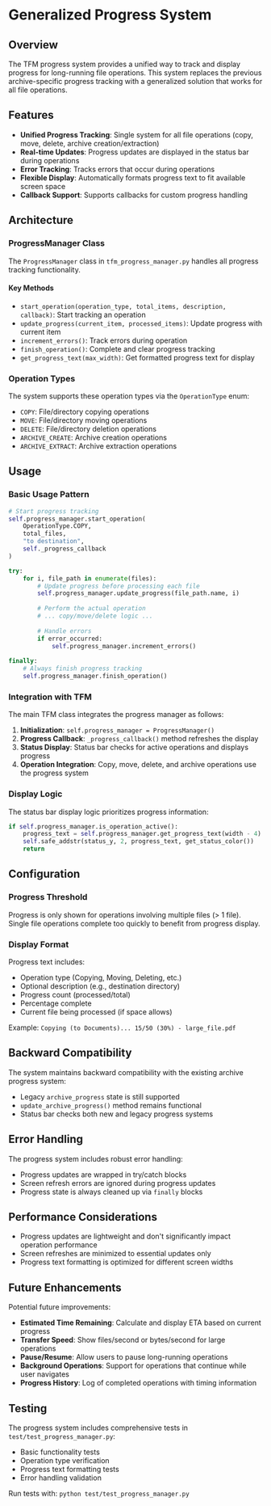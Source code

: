 # Generalized Progress System

## Overview

The TFM progress system provides a unified way to track and display progress for long-running file operations. This system replaces the previous archive-specific progress tracking with a generalized solution that works for all file operations.

## Features

- **Unified Progress Tracking**: Single system for all file operations (copy, move, delete, archive creation/extraction)
- **Real-time Updates**: Progress updates are displayed in the status bar during operations
- **Error Tracking**: Tracks errors that occur during operations
- **Flexible Display**: Automatically formats progress text to fit available screen space
- **Callback Support**: Supports callbacks for custom progress handling

## Architecture

### ProgressManager Class

The `ProgressManager` class in `tfm_progress_manager.py` handles all progress tracking functionality.

#### Key Methods

- `start_operation(operation_type, total_items, description, callback)`: Start tracking an operation
- `update_progress(current_item, processed_items)`: Update progress with current item
- `increment_errors()`: Track errors during operation
- `finish_operation()`: Complete and clear progress tracking
- `get_progress_text(max_width)`: Get formatted progress text for display

### Operation Types

The system supports these operation types via the `OperationType` enum:

- `COPY`: File/directory copying operations
- `MOVE`: File/directory moving operations  
- `DELETE`: File/directory deletion operations
- `ARCHIVE_CREATE`: Archive creation operations
- `ARCHIVE_EXTRACT`: Archive extraction operations

## Usage

### Basic Usage Pattern

```python
# Start progress tracking
self.progress_manager.start_operation(
    OperationType.COPY, 
    total_files, 
    "to destination",
    self._progress_callback
)

try:
    for i, file_path in enumerate(files):
        # Update progress before processing each file
        self.progress_manager.update_progress(file_path.name, i)
        
        # Perform the actual operation
        # ... copy/move/delete logic ...
        
        # Handle errors
        if error_occurred:
            self.progress_manager.increment_errors()
            
finally:
    # Always finish progress tracking
    self.progress_manager.finish_operation()
```

### Integration with TFM

The main TFM class integrates the progress manager as follows:

1. **Initialization**: `self.progress_manager = ProgressManager()`
2. **Progress Callback**: `_progress_callback()` method refreshes the display
3. **Status Display**: Status bar checks for active operations and displays progress
4. **Operation Integration**: Copy, move, delete, and archive operations use the progress system

### Display Logic

The status bar display logic prioritizes progress information:

```python
if self.progress_manager.is_operation_active():
    progress_text = self.progress_manager.get_progress_text(width - 4)
    self.safe_addstr(status_y, 2, progress_text, get_status_color())
    return
```

## Configuration

### Progress Threshold

Progress is only shown for operations involving multiple files (> 1 file). Single file operations complete too quickly to benefit from progress display.

### Display Format

Progress text includes:
- Operation type (Copying, Moving, Deleting, etc.)
- Optional description (e.g., destination directory)
- Progress count (processed/total)
- Percentage complete
- Current file being processed (if space allows)

Example: `Copying (to Documents)... 15/50 (30%) - large_file.pdf`

## Backward Compatibility

The system maintains backward compatibility with the existing archive progress system:

- Legacy `archive_progress` state is still supported
- `update_archive_progress()` method remains functional
- Status bar checks both new and legacy progress systems

## Error Handling

The progress system includes robust error handling:

- Progress updates are wrapped in try/catch blocks
- Screen refresh errors are ignored during progress updates
- Progress state is always cleaned up via `finally` blocks

## Performance Considerations

- Progress updates are lightweight and don't significantly impact operation performance
- Screen refreshes are minimized to essential updates only
- Progress text formatting is optimized for different screen widths

## Future Enhancements

Potential future improvements:

- **Estimated Time Remaining**: Calculate and display ETA based on current progress
- **Transfer Speed**: Show files/second or bytes/second for large operations
- **Pause/Resume**: Allow users to pause long-running operations
- **Background Operations**: Support for operations that continue while user navigates
- **Progress History**: Log of completed operations with timing information

## Testing

The progress system includes comprehensive tests in `test/test_progress_manager.py`:

- Basic functionality tests
- Operation type verification
- Progress text formatting tests
- Error handling validation

Run tests with: `python test/test_progress_manager.py`